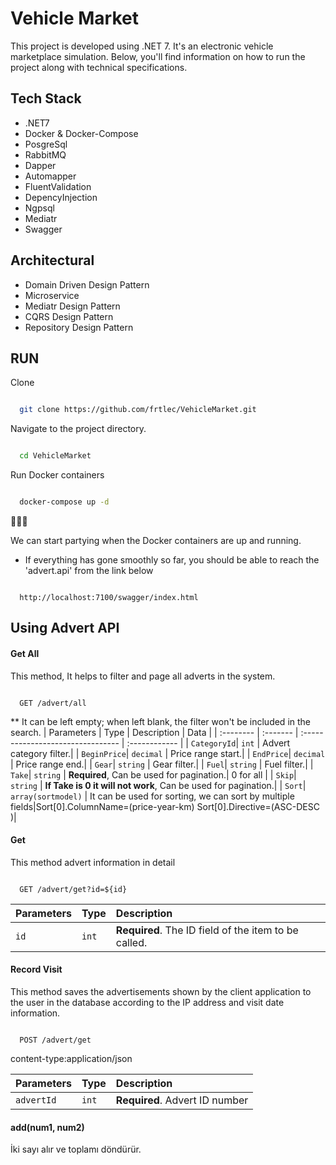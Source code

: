 
# Vehicle Market

This project is developed using .NET 7. It's an electronic vehicle marketplace simulation. Below, you'll find information on how to run the project along with technical specifications.



## Tech Stack

- .NET7
- Docker & Docker-Compose
- PosgreSql
- RabbitMQ
- Dapper
- Automapper
- FluentValidation
- DepencyInjection
- Ngpsql
- Mediatr
- Swagger

## Architectural

- Domain Driven Design Pattern
- Microservice
- Mediatr Design Pattern
- CQRS Design Pattern
- Repository Design Pattern

  
## RUN

Clone

```bash

  git clone https://github.com/frtlec/VehicleMarket.git

```

Navigate to the project directory.

```bash

  cd VehicleMarket

```

Run Docker containers 
```bash

  docker-compose up -d

```

🥳😎🥳

We can start partying when the Docker containers are up and running.

- If everything has gone smoothly so far, you should be able to reach the 'advert.api' from the link below

```link

  http://localhost:7100/swagger/index.html

```



## Using Advert API 

#### Get All
This method, It helps to filter and page all adverts in the system.
```http

  GET /advert/all

```
** It can be left empty; when left blank, the filter won't be included in the search.
| Parameters | Type     | Description  | Data |
| :-------- | :------- | :-------------------------------- | :------------ |
| `CategoryId`| `int` | Advert category filter.|
| `BeginPrice`| `decimal` | Price range start.|
| `EndPrice`| `decimal` | Price range end.|
| `Gear`| `string` | Gear filter.|
| `Fuel`| `string` | Fuel filter.|
| `Take`| `string` | **Required**, Can be used for pagination.| 0 for all |
| `Skip`| `string` | **If Take is 0 it will not work**, Can be used for pagination.|
| `Sort`| `array(sortmodel)` | It can be used for sorting, we can sort by multiple fields|Sort[0].ColumnName=(price-year-km) Sort[0].Directive=(ASC-DESC )|


#### Get
This method advert information in detail
```http

  GET /advert/get?id=${id}

```

| Parameters | Type     | Description                       |
| :-------- | :------- | :-------------------------------- |
| `id`      | `int` | **Required**. The ID field of the item to be called.|

#### Record Visit 
This method saves the advertisements shown by the client application to the user in the database according to the IP address and visit date information.
```http

  POST /advert/get

```
content-type:application/json

| Parameters | Type     | Description                       |
| :-------- | :------- | :-------------------------------- |
| `advertId`      | `int` | **Required**. Advert ID number|


#### add(num1, num2)

İki sayı alır ve toplamı döndürür.

  
